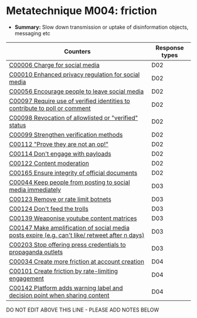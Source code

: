 # Metatechnique M004: friction

* **Summary:** Slow down transmission or uptake of disinformation objects, messaging etc


| Counters | Response types |
| -------- | -------------- |
| [C00006 Charge for social media](../counters/C00006.md) | D02 |
| [C00010 Enhanced privacy regulation for social media](../counters/C00010.md) | D02 |
| [C00056 Encourage people to leave social media](../counters/C00056.md) | D02 |
| [C00097 Require use of verified identities to contribute to poll or comment](../counters/C00097.md) | D02 |
| [C00098 Revocation of allowlisted or "verified" status](../counters/C00098.md) | D02 |
| [C00099 Strengthen verification methods](../counters/C00099.md) | D02 |
| [C00112 "Prove they are not an op!"](../counters/C00112.md) | D02 |
| [C00114 Don't engage with payloads](../counters/C00114.md) | D02 |
| [C00122 Content moderation](../counters/C00122.md) | D02 |
| [C00165 Ensure integrity of official documents](../counters/C00165.md) | D02 |
| [C00044 Keep people from posting to social media immediately](../counters/C00044.md) | D03 |
| [C00123 Remove or rate limit botnets](../counters/C00123.md) | D03 |
| [C00124 Don't feed the trolls](../counters/C00124.md) | D03 |
| [C00139 Weaponise youtube content matrices](../counters/C00139.md) | D03 |
| [C00147 Make amplification of social media posts expire (e.g. can't like/ retweet after n days)](../counters/C00147.md) | D03 |
| [C00203 Stop offering press credentials to propaganda outlets](../counters/C00203.md) | D03 |
| [C00034 Create more friction at account creation](../counters/C00034.md) | D04 |
| [C00101 Create friction by rate-limiting engagement](../counters/C00101.md) | D04 |
| [C00142 Platform adds warning label and decision point when sharing content](../counters/C00142.md) | D04 |



DO NOT EDIT ABOVE THIS LINE - PLEASE ADD NOTES BELOW
